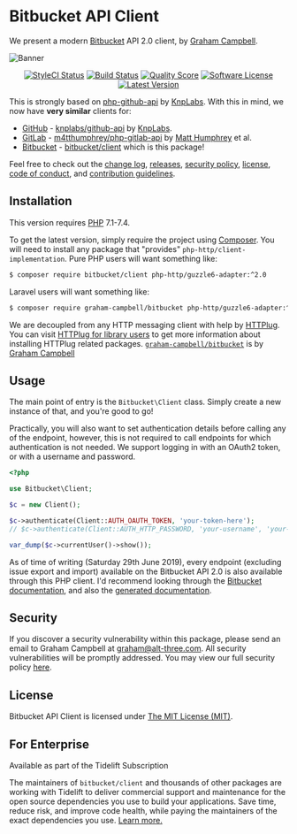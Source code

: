 # Bitbucket API Client

We present a modern [Bitbucket](https://bitbucket.org/) API 2.0 client, by [Graham Campbell](https://github.com/GrahamCampbell).

![Banner](https://user-images.githubusercontent.com/2829600/71563802-86e2fe80-2a8d-11ea-9f03-1cc0b6517210.png)

<p align="center">
<a href="https://github.styleci.io/repos/127466560"><img src="https://github.styleci.io/repos/127466560/shield" alt="StyleCI Status"></img></a>
<a href="https://github.com/BitbucketAPI/Client/actions?query=workflow%3ATests"><img src="https://img.shields.io/github/workflow/status/BitbucketAPI/Client/Tests?style=flat-square" alt="Build Status"></img></a>
<a href="https://scrutinizer-ci.com/g/BitbucketAPI/Client"><img src="https://img.shields.io/scrutinizer/g/BitbucketAPI/Client?style=flat-square" alt="Quality Score"></img></a>
<a href="LICENSE"><img src="https://img.shields.io/badge/license-MIT-brightgreen?style=flat-square" alt="Software License"></img></a>
<a href="https://github.com/BitbucketAPI/Client/releases"><img src="https://img.shields.io/github/release/BitbucketAPI/Client?style=flat-square" alt="Latest Version"></img></a>
</p>

This is strongly based on [php-github-api](https://github.com/KnpLabs/php-github-api) by [KnpLabs](https://github.com/KnpLabs). With this in mind, we now have **very similar** clients for:

* [GitHub](https://github.com/) - [knplabs/github-api](https://packagist.org/packages/knplabs/github-api) by [KnpLabs](https://github.com/KnpLabs/php-github-api).
* [GitLab](https://gitlab.com/) - [m4tthumphrey/php-gitlab-api](https://packagist.org/packages/m4tthumphrey/php-gitlab-api) by [Matt Humphrey](https://github.com/m4tthumphrey) et al.
* [Bitbucket](https://bitbucket.org/) - [bitbucket/client](https://packagist.org/packages/bitbucket/client) which is this package!

Feel free to check out the [change log](CHANGELOG.md), [releases](https://github.com/BitbucketAPI/Client/releases), [security policy](https://github.com/BitbucketAPI/Client/security/policy), [license](LICENSE), [code of conduct](.github/CODE_OF_CONDUCT.md), and [contribution guidelines](.github/CONTRIBUTING.md).


## Installation

This version requires [PHP](https://php.net) 7.1-7.4.

To get the latest version, simply require the project using [Composer](https://getcomposer.org). You will need to install any package that "provides" `php-http/client-implementation`. Pure PHP users will want something like:

```bash
$ composer require bitbucket/client php-http/guzzle6-adapter:^2.0
```

Laravel users will want something like:

```bash
$ composer require graham-campbell/bitbucket php-http/guzzle6-adapter:^2.0
```

We are decoupled from any HTTP messaging client with help by [HTTPlug](http://httplug.io). You can visit [HTTPlug for library users](https://docs.php-http.org/en/latest/httplug/users.html) to get more information about installing HTTPlug related packages. [`graham-campbell/bitbucket`](https://github.com/GrahamCampbell/Laravel-Bitbucket) is by [Graham Campbell](https://github.com/GrahamCampbell)


## Usage

The main point of entry is the `Bitbucket\Client` class. Simply create a new instance of that, and you're good to go!

Practically, you will also want to set authentication details before calling any of the endpoint, however, this is not required to call endpoints for which authentication is not needed. We support logging in with an OAuth2 token, or with a username and password.

```php
<?php

use Bitbucket\Client;

$c = new Client();

$c->authenticate(Client::AUTH_OAUTH_TOKEN, 'your-token-here');
// $c->authenticate(Client::AUTH_HTTP_PASSWORD, 'your-username', 'your-password');

var_dump($c->currentUser()->show());
```

As of time of writing (Saturday 29th June 2019), every endpoint (excluding issue export and import) available on the Bitbucket API 2.0 is also available through this PHP client. I'd recommend looking through the [Bitbucket documentation](https://developer.atlassian.com/bitbucket/api/2/reference/), and also the [generated documentation](https://bitbucketapi.github.io/Client/).


## Security

If you discover a security vulnerability within this package, please send an email to Graham Campbell at graham@alt-three.com. All security vulnerabilities will be promptly addressed. You may view our full security policy [here](https://github.com/BitbucketAPI/Client/security/policy).


## License

Bitbucket API Client is licensed under [The MIT License (MIT)](LICENSE).


## For Enterprise

Available as part of the Tidelift Subscription

The maintainers of `bitbucket/client` and thousands of other packages are working with Tidelift to deliver commercial support and maintenance for the open source dependencies you use to build your applications. Save time, reduce risk, and improve code health, while paying the maintainers of the exact dependencies you use. [Learn more.](https://tidelift.com/subscription/pkg/packagist-bitbucket-client?utm_source=packagist-bitbucket-client&utm_medium=referral&utm_campaign=enterprise&utm_term=repo)
